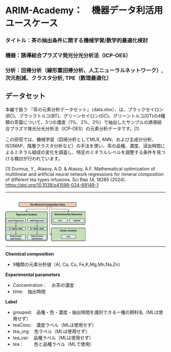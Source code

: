 # ARIM-Academy：　機器データ利活用ユースケース
### タイトル：茶の抽出条件に関する機械学習/数学的最適化検討
### 機器：誘導結合プラズマ発光分光分析法（ICP-OES）
### 分析：回帰分析（線形重回帰分析、人工ニューラルネットワーク）,次元削減、クラスタ分析, TPE（数理最適化）


## データセット

    
本編で扱う 『茶の元素分析データセット』（data.xlsx）、は、ブラックセイロン(BC)、ブラックトルコ(BT)、グリーンセイロン(GC)、グリーントルコ(GT)の4種類の茶葉について、3つの濃度（1%、2%、3%）で抽出したサンプルの誘導結合プラズマ発光分光分析法（ICP-OES）の元素分析データです。[1]

この研究では、機械学習（回帰分析としてMLR, ANN、および主成分分析、ISOMAP、階層クラスタ分析など）の手法を使い、茶の品種、濃度、浸出時間によるミネラル組成の変化を調査し、特定のミネラルレベルを調整する条件を見つける検討が行われています。

[1] Durmus, Y., Atasoy, A.D. & Atasoy, A.F. Mathematical optimization of multilinear and artificial neural network regressions for mineral composition of different tea types infusions. Sci Rep 14, 18285 (2024). https://doi.org/10.1038/s41598-024-69149-1

---
<br>  
<img src="./img/main_image.jpg" width="50%">
<br> 

---

**Chemical composition** 
* 9種類の元素分析値（Al, Ca, Cu, Fe,K,Mg,Mn,Na,Zn） 

**Experimental parameters**  
* Concentration：　お茶の濃度
* time:　抽出時間

**Label**
* grouped:　品種・色・濃度・抽出時間を識別できる一種の飼料名（MLは使用せず） 
* teaConc:　濃度ラベル（MLは使用せず）
* tea_org:　色ラベル（MLは使用せず）
* tea_var:　品種ラベル（MLは使用せず）
* tea：　　 色と品種ラベル（MLで使用）